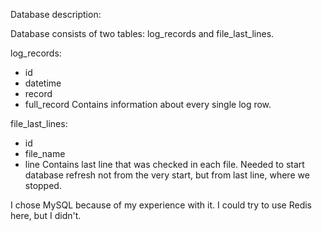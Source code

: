 Database description:

Database consists of two tables: log_records and file_last_lines.

log_records:
- id
- datetime
- record
- full_record
Contains information about every single log row.

file_last_lines:
- id
- file_name
- line
Contains last line that was checked in each file. Needed to start database refresh
not from the very start, but from last line, where we stopped.

I chose MySQL because of my experience with it. I could try to use Redis here, but I didn't.